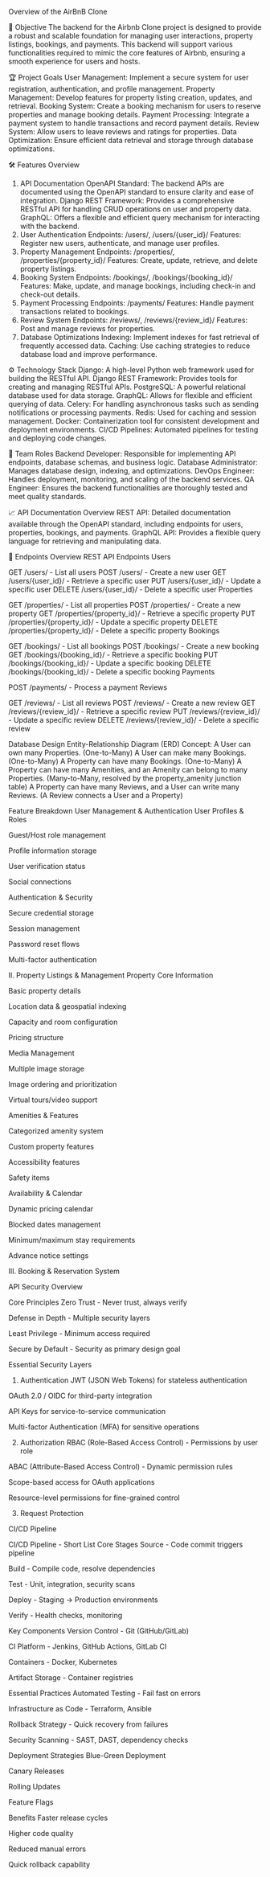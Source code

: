 Overview of the AirBnB Clone

🚀 Objective
The backend for the Airbnb Clone project is designed to provide a robust and scalable foundation for managing user interactions, property listings, bookings, and payments. This backend will support various functionalities required to mimic the core features of Airbnb, ensuring a smooth experience for users and hosts.

🏆 Project Goals
User Management: Implement a secure system for user registration, authentication, and profile management.
Property Management: Develop features for property listing creation, updates, and retrieval.
Booking System: Create a booking mechanism for users to reserve properties and manage booking details.
Payment Processing: Integrate a payment system to handle transactions and record payment details.
Review System: Allow users to leave reviews and ratings for properties.
Data Optimization: Ensure efficient data retrieval and storage through database optimizations.

🛠️ Features Overview
1. API Documentation
OpenAPI Standard: The backend APIs are documented using the OpenAPI standard to ensure clarity and ease of integration.
Django REST Framework: Provides a comprehensive RESTful API for handling CRUD operations on user and property data.
GraphQL: Offers a flexible and efficient query mechanism for interacting with the backend.
2. User Authentication
Endpoints: /users/, /users/{user_id}/
Features: Register new users, authenticate, and manage user profiles.
3. Property Management
Endpoints: /properties/, /properties/{property_id}/
Features: Create, update, retrieve, and delete property listings.
4. Booking System
Endpoints: /bookings/, /bookings/{booking_id}/
Features: Make, update, and manage bookings, including check-in and check-out details.
5. Payment Processing
Endpoints: /payments/
Features: Handle payment transactions related to bookings.
6. Review System
Endpoints: /reviews/, /reviews/{review_id}/
Features: Post and manage reviews for properties.
7. Database Optimizations
Indexing: Implement indexes for fast retrieval of frequently accessed data.
Caching: Use caching strategies to reduce database load and improve performance.

⚙️ Technology Stack
Django: A high-level Python web framework used for building the RESTful API.
Django REST Framework: Provides tools for creating and managing RESTful APIs.
PostgreSQL: A powerful relational database used for data storage.
GraphQL: Allows for flexible and efficient querying of data.
Celery: For handling asynchronous tasks such as sending notifications or processing payments.
Redis: Used for caching and session management.
Docker: Containerization tool for consistent development and deployment environments.
CI/CD Pipelines: Automated pipelines for testing and deploying code changes.

👥 Team Roles
Backend Developer: Responsible for implementing API endpoints, database schemas, and business logic.
Database Administrator: Manages database design, indexing, and optimizations.
DevOps Engineer: Handles deployment, monitoring, and scaling of the backend services.
QA Engineer: Ensures the backend functionalities are thoroughly tested and meet quality standards.

📈 API Documentation Overview
REST API: Detailed documentation available through the OpenAPI standard, including endpoints for users, properties, bookings, and payments.
GraphQL API: Provides a flexible query language for retrieving and manipulating data.

📌 Endpoints Overview
REST API Endpoints
Users

GET /users/ - List all users
POST /users/ - Create a new user
GET /users/{user_id}/ - Retrieve a specific user
PUT /users/{user_id}/ - Update a specific user
DELETE /users/{user_id}/ - Delete a specific user
Properties

GET /properties/ - List all properties
POST /properties/ - Create a new property
GET /properties/{property_id}/ - Retrieve a specific property
PUT /properties/{property_id}/ - Update a specific property
DELETE /properties/{property_id}/ - Delete a specific property
Bookings

GET /bookings/ - List all bookings
POST /bookings/ - Create a new booking
GET /bookings/{booking_id}/ - Retrieve a specific booking
PUT /bookings/{booking_id}/ - Update a specific booking
DELETE /bookings/{booking_id}/ - Delete a specific booking
Payments

POST /payments/ - Process a payment
Reviews

GET /reviews/ - List all reviews
POST /reviews/ - Create a new review
GET /reviews/{review_id}/ - Retrieve a specific review
PUT /reviews/{review_id}/ - Update a specific review
DELETE /reviews/{review_id}/ - Delete a specific review

Database Design
Entity-Relationship Diagram (ERD) Concept:
A User can own many Properties. (One-to-Many)
A User can make many Bookings. (One-to-Many)
A Property can have many Bookings. (One-to-Many)
A Property can have many Amenities, and an Amenity can belong to many Properties. (Many-to-Many, resolved by the property_amenity junction table)
A Property can have many Reviews, and a User can write many Reviews. (A Review connects a User and a Property)

Feature Breakdown
User Management & Authentication
User Profiles & Roles

Guest/Host role management

Profile information storage

User verification status

Social connections

Authentication & Security

Secure credential storage

Session management

Password reset flows

Multi-factor authentication

II. Property Listings & Management
Property Core Information

Basic property details

Location data & geospatial indexing

Capacity and room configuration

Pricing structure

Media Management

Multiple image storage

Image ordering and prioritization

Virtual tours/video support

Amenities & Features

Categorized amenity system

Custom property features

Accessibility features

Safety items

Availability & Calendar

Dynamic pricing calendar

Blocked dates management

Minimum/maximum stay requirements

Advance notice settings

III. Booking & Reservation System


API Security Overview

Core Principles
Zero Trust - Never trust, always verify

Defense in Depth - Multiple security layers

Least Privilege - Minimum access required

Secure by Default - Security as primary design goal

Essential Security Layers
1. Authentication
JWT (JSON Web Tokens) for stateless authentication

OAuth 2.0 / OIDC for third-party integration

API Keys for service-to-service communication

Multi-factor Authentication (MFA) for sensitive operations

2. Authorization
RBAC (Role-Based Access Control) - Permissions by user role

ABAC (Attribute-Based Access Control) - Dynamic permission rules

Scope-based access for OAuth applications

Resource-level permissions for fine-grained control

3. Request Protection


CI/CD Pipeline

CI/CD Pipeline - Short List
Core Stages
Source - Code commit triggers pipeline

Build - Compile code, resolve dependencies

Test - Unit, integration, security scans

Deploy - Staging → Production environments

Verify - Health checks, monitoring

Key Components
Version Control - Git (GitHub/GitLab)

CI Platform - Jenkins, GitHub Actions, GitLab CI

Containers - Docker, Kubernetes

Artifact Storage - Container registries

Essential Practices
Automated Testing - Fail fast on errors

Infrastructure as Code - Terraform, Ansible

Rollback Strategy - Quick recovery from failures

Security Scanning - SAST, DAST, dependency checks

Deployment Strategies
Blue-Green Deployment

Canary Releases

Rolling Updates

Feature Flags

Benefits
Faster release cycles

Higher code quality

Reduced manual errors

Quick rollback capability


